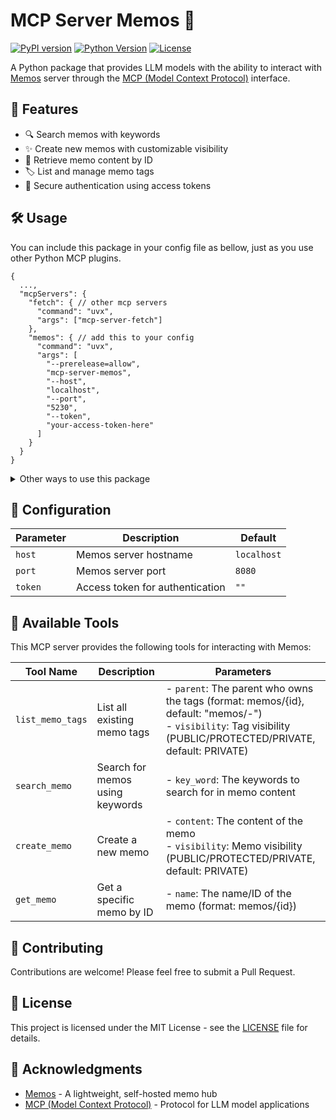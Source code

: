 # MCP Server Memos 📝

[![PyPI version](https://img.shields.io/pypi/v/mcp-server-memos.svg)](https://pypi.org/project/mcp-server-memos/)
[![Python Version](https://img.shields.io/pypi/pyversions/mcp-server-memos.svg)](https://pypi.org/project/mcp-server-memos/)
[![License](https://img.shields.io/github/license/RyoJerryYu/mcp-server-memos-py.svg)](https://github.com/RyoJerryYu/mcp-server-memos-py/blob/master/LICENSE)

A Python package that provides LLM models with the ability to interact with [Memos](https://github.com/usememos/memos) server through the [MCP (Model Context Protocol)](https://modelcontextprotocol.io/introduction) interface.

## 🚀 Features

- 🔍 Search memos with keywords
- ✨ Create new memos with customizable visibility
- 📖 Retrieve memo content by ID
- 🏷️ List and manage memo tags
- 🔐 Secure authentication using access tokens

## 🛠️ Usage

You can include this package in your config file as bellow, just as you use other Python MCP plugins.

```jsonc
{
  ...,
  "mcpServers": {
    "fetch": { // other mcp servers
      "command": "uvx",
      "args": ["mcp-server-fetch"]
    },
    "memos": { // add this to your config
      "command": "uvx",
      "args": [
        "--prerelease=allow",
        "mcp-server-memos",
        "--host",
        "localhost",
        "--port",
        "5230",
        "--token",
        "your-access-token-here"
      ]
    }
  }
}
```

<details>
<summary>Other ways to use this package</summary>

### 📦 Installation

```bash
pip install mcp-server-memos
```

### Command Line

```bash
mcp-server-memos --host localhost --port 8080 --token YOUR_ACCESS_TOKEN
```

### As a Library

```python
from mcp_server_memos import Config, serve_stdio

config = Config(
    host="localhost",
    port=8080,
    token="YOUR_ACCESS_TOKEN"
)

await serve_stdio(config=config)
```

</details>

## 🔧 Configuration

| Parameter | Description | Default |
|-----------|-------------|---------|
| `host` | Memos server hostname | `localhost` |
| `port` | Memos server port | `8080` |
| `token` | Access token for authentication | `""` |

## 🤝 Available Tools

This MCP server provides the following tools for interacting with Memos:

| Tool Name | Description | Parameters |
|-----------|-------------|------------|
| `list_memo_tags` | List all existing memo tags | - `parent`: The parent who owns the tags (format: memos/{id}, default: "memos/-")<br>- `visibility`: Tag visibility (PUBLIC/PROTECTED/PRIVATE, default: PRIVATE) |
| `search_memo` | Search for memos using keywords | - `key_word`: The keywords to search for in memo content |
| `create_memo` | Create a new memo | - `content`: The content of the memo<br>- `visibility`: Memo visibility (PUBLIC/PROTECTED/PRIVATE, default: PRIVATE) |
| `get_memo` | Get a specific memo by ID | - `name`: The name/ID of the memo (format: memos/{id}) |

## 🤝 Contributing

Contributions are welcome! Please feel free to submit a Pull Request.

## 📄 License

This project is licensed under the MIT License - see the [LICENSE](LICENSE) file for details.

## 🙏 Acknowledgments

- [Memos](https://github.com/usememos/memos) - A lightweight, self-hosted memo hub
- [MCP (Model Context Protocol)](https://modelcontextprotocol.io/introduction) - Protocol for LLM model applications
